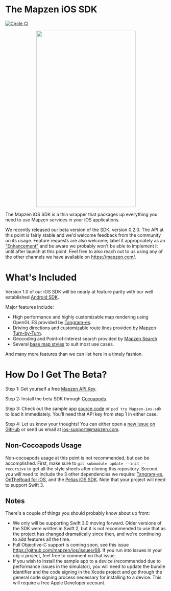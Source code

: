 # The Mapzen iOS SDK
[![Circle CI](https://circleci.com/gh/mapzen/ios.svg?style=shield&circle-token=158f79f566b88fb913ad153ee8b00681112eb5a2)](https://circleci.com/gh/mapzen/ios)

<p align=center>
<img width="311" height="552" src="https://mapzen-assets.s3.amazonaws.com/images/ios-sdk-beta/sdk-beta-map.png">
</p>

The Mapzen iOS SDK is a thin wrapper that packages up everything you need to use Mapzen services in your iOS applications.

We recently released our beta version of the SDK, version 0.2.0. The API at this point is fairly stable and we'd welcome feedback from the community on its usage. Feature requests are also welcome; label it appropriately as an ["Enhancement"](https://github.com/mapzen/ios/issues?q=is%3Aopen+is%3Aissue+label%3Aenhancement) and be aware we probably won't be able to implement it until after launch at this point. Feel free to also reach out to us using any of the other channels we have available on https://mapzen.com/.

# What's Included

Version 1.0 of our iOS SDK will be nearly at feature parity with our well established [Android SDK](https://github.com/mapzen/android).

Major features include:
* High performance and highly customizable map rendering using OpenGL ES provided by [Tangram-es](https://github.com/tangrams/tangram-es).
* Driving directions and customizable route lines provided by [Mapzen Turn-by-Turn](https://mapzen.com/products/turn-by-turn/).
* Geocoding and Point-of-Interest search provided by [Mapzen Search](https://mapzen.com/products/search/).
* Several [base map styles](https://mapzen.com/products/maps/) to suit most use cases.

And many more features than we can list here in a timely fashion.

# How Do I Get The Beta?

Step 1: Get yourself a free [Mapzen API Key](https://mapzen.com/developers/sign_up).

Step 2: Install the beta SDK through [Cocoapods](https://cocoapods.org/pods/Mapzen-ios-sdk).

Step 3: Check out the sample app [source code](https://github.com/mapzen/ios/tree/master/SampleApp) or `pod try Mapzen-ios-sdk` to load it immediately. You'll need that API key from step 1 in either case.

Step 4: Let us know your thoughts! You can either open a [new issue on GitHub](https://github.com/mapzen/ios/issues) or send us email at ios-support@mapzen.com.

## Non-Cocoapods Usage

Non-cocoapods usage at this point is not recommended, but can be accomplished. First, make sure to `git submodule update --init --recursive` to get all the style sheets after cloning this repository. Second. you will need to include the 3 other dependencies we require: [Tangram-es](https://github.com/tangrams/ios-framework), [OnTheRoad for iOS](https://github.com/mapzen/on-the-road_ios), and the [Pelias iOS SDK](https://github.com/pelias/pelias-ios-sdk). Note that your project will need to support Swift 3.

## Notes
There's a couple of things you should probably know about up front:
* We only will be supporting Swift 3.0 moving forward. Older versions of the SDK were written in Swift 2, but it is not recommended to use that as the project has changed dramatically since then, and we're continuing to add features all the time.
* Full Objective-C support is coming soon, see this issue https://github.com/mapzen/ios/issues/68. If you run into issues in your obj-c project, feel free to comment on that issue.
* If you wish to install the sample app to a device (recommended due to performance issues in the simulator), you will need to update the bundle identifier and the code signing in the Xcode project and go through the general code signing process necessary for installing to a device. This will require a free Apple Developer account.
